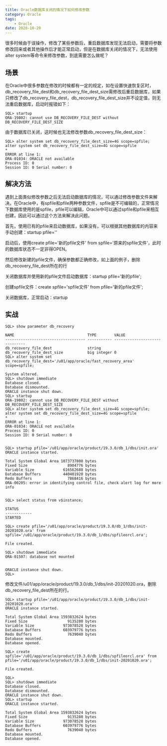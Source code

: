```yaml
---
title: Oracle数据库关闭的情况下如何修改参数
category: Oracle
tags:
	- Oracle
date: 2020-10-20
---
```


很多时候由于误操作，修改了某些参数后，重启数据库发现无法启动，需要将参数修改回来或者其他操作后才能正常启动，但是在数据库关闭的情况下，无法使用alter system等命令来修改参数，到底需要怎么做呢？

<!--more-->

<!--toc-->

## 场景

在Oracle中很多参数在修改的时候都有一定的规定，如在设置快速恢复区时，db_recovery_file_dest和db_recovery_file_dest_size需修改后重启数据库，如果只修改了db_recovery_file_dest，db_recovery_file_dest_size并不设定值，则无法重启数据库，启动时报错如下：

```
SQL> startup 
ORA-19802: cannot use DB_RECOVERY_FILE_DEST without DB_RECOVERY_FILE_DEST_SIZE
```

由于数据库已关闭，这时候也无法修改参数db_recovery_file_dest_size：

```
SQL> alter system set db_recovery_file_dest_size=4G scope=spfile;
alter system set db_recovery_file_dest_size=4G scope=spfile
*
ERROR at line 1:
ORA-01034: ORACLE not available
Process ID: 0
Session ID: 0 Serial number: 0
```

## 解决方法

遇到上面类似修改参数之后无法启动数据库的情况，可以通过修改参数文件来解决。在Oracle中，有spfile和pfile两种参数文件，spfile是不可编辑的，正常情况下数据库使用的是spfile，pfile可以编辑，Oracle中可以通过spfile和pfile来相互创建，因此可以通过这个方法来解决此问题。

首先，使用已有的pfile来启动数据库，如果没有，可以根据其他数据库的内容来手动创建：startup pfile=''

启动后，使用create pfile='新的pfile文件' from spfile='原来的spfile文件'，此时的数据库状态不一定非得OPEN。

然后修改新建的pfile文件，确保参数都正确修改，如上面的例子，删除db_recovery_file_dest所在的行

关闭数据库并使用新的pfile文件启动数据库：startup pfile='新的pfile';

创建spfile文件：create spfile='spfile文件' from pfile='新的pfile文件';

关闭数据库，正常启动：startup

## 实战

```
SQL> show parameter db_recovery            

NAME                                 TYPE        VALUE
------------------------------------ ----------- ------------------------------
db_recovery_file_dest                string
db_recovery_file_dest_size           big integer 0
SQL> alter system set db_recovery_file_dest='/u01/app/oracle/fast_recovery_area' scope=spfile;

System altered.
SQL> shutdown immediate
Database closed.
Database dismounted.
ORACLE instance shut down.
SQL> startup 
ORA-19802: cannot use DB_RECOVERY_FILE_DEST without DB_RECOVERY_FILE_DEST_SIZE
SQL> alter system set db_recovery_file_dest_size=4G scope=spfile;
alter system set db_recovery_file_dest_size=4G scope=spfile
*
ERROR at line 1:
ORA-01034: ORACLE not available
Process ID: 0
Session ID: 0 Serial number: 0


SQL> startup pfile='/u01/app/oracle/product/19.3.0/db_1/dbs/init.ora'
ORACLE instance started.

Total System Global Area 1073737800 bytes
Fixed Size                  8904776 bytes
Variable Size             616562688 bytes
Database Buffers          440401920 bytes
Redo Buffers                7868416 bytes
ORA-00205: error in identifying control file, check alert log for more info


SQL> select status from v$instance;

STATUS
------------
STARTED

SQL> create pfile='/u01/app/oracle/product/19.3.0/db_1/dbs/init-20201020.ora' from spfile='/u01/app/oracle/product/19.3.0/db_1/dbs/spfileorcl.ora';

File created.

SQL> shutdown immediate 
ORA-01507: database not mounted


ORACLE instance shut down.
SQL> 
```

修改文件/u01/app/oracle/product/19.3.0/db_1/dbs/init-20201020.ora，删除db_recovery_file_dest所在的行。

```
SQL> startup pfile='/u01/app/oracle/product/19.3.0/db_1/dbs/init-20201020.ora'
ORACLE instance started.

Total System Global Area 1593832624 bytes
Fixed Size                  9135280 bytes
Variable Size             973078528 bytes
Database Buffers          603979776 bytes
Redo Buffers                7639040 bytes
Database mounted.
Database opened.

SQL> create spfile='/u01/app/oracle/product/19.3.0/db_1/dbs/spfileorcl.ora' from pfile='/u01/app/oracle/product/19.3.0/db_1/dbs/init-20201020.ora';

File created.

SQL> 
SQL> shutdown immediate 
Database closed.
Database dismounted.
ORACLE instance shut down.
SQL> startup 
ORACLE instance started.

Total System Global Area 1593832624 bytes
Fixed Size                  9135280 bytes
Variable Size             973078528 bytes
Database Buffers          603979776 bytes
Redo Buffers                7639040 bytes
Database mounted.
Database opened.
```

